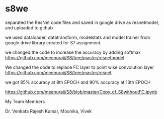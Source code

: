 # s8we 


separated the ResNet code files and saved in google drive as resnetmodel, and uploaded to github

we used dataloader, datatransform, modelstats and model trainer from google drive library created for S7 assignment.

we changed the code to increase the accuracy by adding softmax https://github.com/meenuraji/S8/tree/master/resnetmodel

We changed the code to replace FC layer to point wise convolution layer https://github.com/meenuraji/S8/tree/master/resnet

we got 85% accuracy at 8th EPOCH and 90% accuracy at 13th EPOCH

https://github.com/meenuraji/S8/blob/master/Copy_of_S8withoutFC.ipynb

My Team Members

Dr. Venkata Rajesh Kumar, Mounika, Vivek
